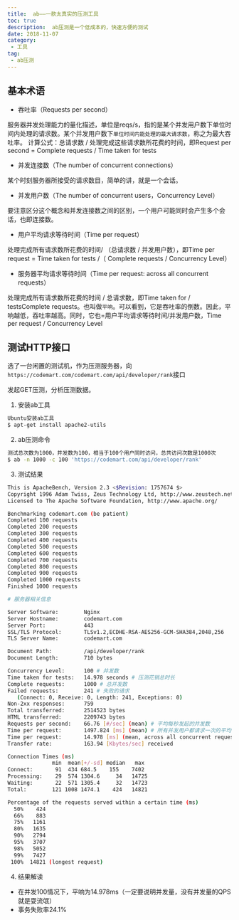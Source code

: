 ```yaml
---
title:  ab——一款太真实的压测工具
toc: true
description:  ab压测是一个低成本的，快速方便的测试
date: 2018-11-07
category: 
 - 工具
tag:
 - ab压测
---
```


## 基本术语

- 吞吐率（Requests per second）

服务器并发处理能力的量化描述，单位是reqs/s，指的是某个并发用户数下单位时间内处理的请求数。某个并发用户数下`单位时间内能处理的最大请求数`，称之为最大吞吐率。
计算公式：总请求数 / 处理完成这些请求数所花费的时间，即Request per second = Complete requests / Time taken for tests

- 并发连接数（The number of concurrent connections）

某个时刻服务器所接受的请求数目，简单的讲，就是一个会话。

- 并发用户数（The number of concurrent users，Concurrency Level）

要注意区分这个概念和并发连接数之间的区别，一个用户可能同时会产生多个会话，也即连接数。

- 用户平均请求等待时间（Time per request）

处理完成所有请求数所花费的时间/ （总请求数 / 并发用户数），即Time per request = Time taken for tests /（ Complete requests / Concurrency Level）

- 服务器平均请求等待时间（Time per request: across all concurrent requests）

处理完成所有请求数所花费的时间 / 总请求数，即Time taken for / testsComplete requests。也叫做`平响`。可以看到，它是吞吐率的倒数。因此，平响越低，吞吐率越高。同时，它也=用户平均请求等待时间/并发用户数，Time per request / Concurrency Level

## 测试HTTP接口 

选了一台闲置的测试机，作为压测服务器，向`https://codemart.com/codemart.com/api/developer/rank`接口

发起GET压测，分析压测数据。

1. 安装ab工具

```bash 
Ubuntu安装ab工具
$ apt-get install apache2-utils
```

2. ab压测命令

```bash
测试总次数为1000，并发数为100，相当于100个用户同时访问，总共访问次数是1000次
$ ab -n 1000 -c 100 'https://codemart.com/api/developer/rank'
```

3. 测试结果

```bash
This is ApacheBench, Version 2.3 <$Revision: 1757674 $>
Copyright 1996 Adam Twiss, Zeus Technology Ltd, http://www.zeustech.net/
Licensed to The Apache Software Foundation, http://www.apache.org/

Benchmarking codemart.com (be patient)
Completed 100 requests
Completed 200 requests
Completed 300 requests
Completed 400 requests
Completed 500 requests
Completed 600 requests
Completed 700 requests
Completed 800 requests
Completed 900 requests
Completed 1000 requests
Finished 1000 requests

# 服务器相关信息

Server Software:        Nginx
Server Hostname:        codemart.com
Server Port:            443
SSL/TLS Protocol:       TLSv1.2,ECDHE-RSA-AES256-GCM-SHA384,2048,256
TLS Server Name:        codemart.com

Document Path:          /api/developer/rank
Document Length:        710 bytes

Concurrency Level:      100 # 并发数
Time taken for tests:   14.978 seconds # 压测花销总时长
Complete requests:      1000 # 总并发数
Failed requests:        241 # 失败的请求
   (Connect: 0, Receive: 0, Length: 241, Exceptions: 0)
Non-2xx responses:      759
Total transferred:      2514523 bytes
HTML transferred:       2209743 bytes
Requests per second:    66.76 [#/sec] (mean) # 平均每秒发起的并发数
Time per request:       1497.824 [ms] (mean) # 所有并发用户都请求一次的平均时间，用户平均等待时间
Time per request:       14.978 [ms] (mean, across all concurrent requests) # 非常重要：每个请求响应时间，等于用户平均等待时间除请求总数，计算出单个请求响应时间
Transfer rate:          163.94 [Kbytes/sec] received

Connection Times (ms)
              min  mean[+/-sd] median   max
Connect:       91  434 684.5    155    7402
Processing:    29  574 1304.6     34   14725
Waiting:       22  571 1305.4     32   14723
Total:        121 1008 1474.1    424   14821

Percentage of the requests served within a certain time (ms)
  50%    424
  66%    883
  75%   1161
  80%   1635
  90%   2794
  95%   3707
  98%   5052
  99%   7427
 100%  14821 (longest request)
```

4. 结果解读

- 在并发100情况下，平响为14.978ms（一定要说明并发量，没有并发量的QPS就是耍流氓）
- 事务失败率24.1%




